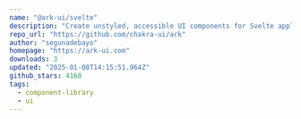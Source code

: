 ```yaml
---
name: "@ark-ui/svelte"
description: "Create unstyled, accessible UI components for Svelte applications."
repo_url: "https://github.com/chakra-ui/ark"
author: "segunadebayo"
homepage: "https://ark-ui.com"
downloads: 3
updated: "2025-01-08T14:15:51.964Z"
github_stars: 4168
tags: 
  - component-library
  - ui
---
```

